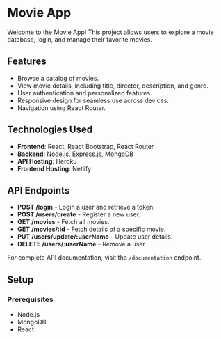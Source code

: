 # Movie App

Welcome to the Movie App! This project allows users to explore a movie database, login, and manage their favorite movies.

## Features

- Browse a catalog of movies.
- View movie details, including title, director, description, and genre.
- User authentication and personalized features.
- Responsive design for seamless use across devices.
- Navigation using React Router.

## Technologies Used

- **Frontend**: React, React Bootstrap, React Router
- **Backend**: Node.js, Express.js, MongoDB
- **API Hosting**: Heroku
- **Frontend Hosting**: Netlify

## API Endpoints

- **POST /login** - Login a user and retrieve a token.
- **POST /users/create** - Register a new user.
- **GET /movies** - Fetch all movies.
- **GET /movies/:id** - Fetch details of a specific movie.
- **PUT /users/update/:userName** - Update user details.
- **DELETE /users/:userName** - Remove a user.

For complete API documentation, visit the `/documentation` endpoint.

## Setup

### Prerequisites

- Node.js
- MongoDB
- React
